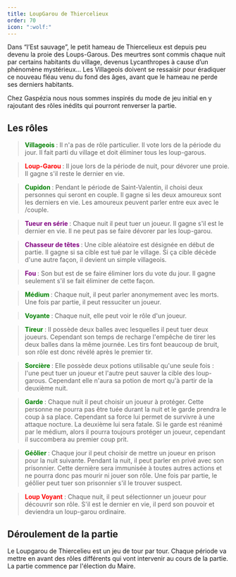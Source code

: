 ```yaml
---
title: LoupGarou de Thiercelieux
order: 70
icon: ":wolf:"
---
```


Dans “l’Est sauvage”, le petit hameau de Thiercelieux est depuis peu devenu la proie des Loups-Garous.
Des meurtres sont commis chaque nuit par certains habitants du village, devenus Lycanthropes à cause d’un phénomène mystérieux…
Les Villageois doivent se ressaisir pour éradiquer ce nouveau fléau venu du fond des âges, avant que le hameau ne perde ses derniers habitants.

Chez Gaspézia nous nous sommes inspirés du mode de jeu initial en y rajoutant des rôles inédits qui pourront renverser la partie.

## Les rôles 

> **<font color="green"> Villageois </font>** :
> Il n'a pas de rôle particulier. Il vote lors de la période du jour. Il fait parti du village et doit éliminer tous les loup-garous.

> **<font color="red"> Loup-Garou </font>** :
> Il joue lors de la période de nuit, pour dévorer une proie. Il gagne s'il reste le dernier en vie.

> **<font color="green">Cupidon </font>** :
> Pendant le période de Saint-Valentin, il choisi deux personnes qui seront en couple. Il gagne si les deux amoureux sont les derniers en vie. Les amoureux peuvent parler entre eux avec le /couple.

> **<font color="purple">Tueur en série </font>** :
> Chaque nuit il peut tuer un joueur. Il gagne s'il est le dernier en vie. Il ne peut pas se faire dévorer par les loup-garou.

> **<font color="purple">Chasseur de têtes </font>** :
> Une cible aléatoire est désignée en début de partie. Il gagne si sa cible est tué par le village. Si ça cible décède d'une autre façon, il devient un simple villageois.

> **<font color="purple"> Fou </font>** :
> Son but est de se faire éliminer lors du vote du jour. Il gagne seulement s'il se fait éliminer de cette façon.

> **<font color="green"> Médium </font>** : 
> Chaque nuit, il peut parler anonymement avec les morts. Une fois par partie, il peut ressuciter un joueur. 
 
> **<font color="green"> Voyante </font>** :
> Chaque nuit, elle peut voir le rôle d'un joueur.
 
> **<font color="green"> Tireur </font>** :
> Il possède deux balles avec lesquelles il peut tuer deux joueurs. Cependant son temps de recharge l'empêche de tirer les deux balles dans la même journée. 
> Les tirs font beaucoup de bruit, son rôle est donc révélé après le premier tir. 

> **<font color="green"> Sorcière </font>** :
> Elle possède deux potions utilisable qu'une seule fois : l'une peut tuer un joueur et l'autre peut sauver la cible des loup-garous. 
> Cependant elle n'aura sa potion de mort qu'à partir de la deuxième nuit.

> **<font color="green"> Garde </font>** :
> Chaque nuit il peut choisir un joueur à protéger. Cette personne ne pourra pas être tuée durant la nuit et le garde prendra le coup à sa place. 
> Cependant sa force lui permet de survivre à une attaque nocture. La deuxième lui sera fatale.
> Si le garde est réanimé par le médium, alors il pourra toujours protéger un joueur, cependant il succombera au premier coup prit.

> **<font color="green"> Géôlier </font>** :
> Chaque jour il peut choisir de mettre un joueur en prison pour la nuit suivante. Pendant la nuit, il peut parler en privé avec son prisonnier. 
> Cette dernière sera immunisée à toutes autres actions et ne pourra donc pas mourir ni jouer son rôle. Une fois par partie, le géôlier peut tuer son prisonnier s'il le trouver suspect. 

> **<font color="red"> Loup Voyant</font>** :
> Chaque nuit, il peut sélectionner un joueur pour découvrir son rôle. S'il est le dernier en vie, il perd son pouvoir et deviendra un loup-garou ordinaire.


## Déroulement de la partie

Le Loupgarou de Thiercelieu est un jeu de tour par tour. Chaque période va mettre en avant des rôles différents qui vont intervenir au cours de la partie.
La partie commence par l'élection du Maire.